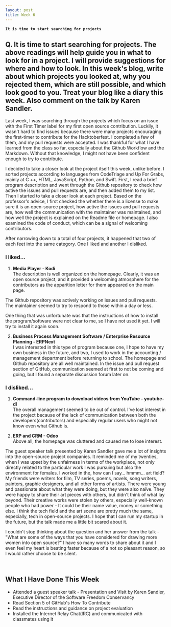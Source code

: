 ```yaml
---
layout: post
title: Week 6
---
```


**`It is time to start searching for projects`**

## Q. It is time to start searching for projects. The above readings will help guide you in what to look for in a project. I will provide suggestions for where and how to look. In this week's blog, write about which projects you looked at, why you rejected them, which are still possible, and which look good to you. Treat your blog like a diary this week. Also comment on the talk by Karen Sandler.

Last week, I was searching through the projects which focus on an issue with the First Timer label for my first open source contribution. Luckily, it wasn't hard to find issues because there were many projects encouraging the first-timer to contribute for the Hacktoberfest. I completed a few of them, and my pull requests were accepted. I was thankful for what I have learned from the class so far, especially about the Github Workflow and the Markdown. Without that knowledge, I might not have been confident enough to try to contribute.

I decided to take a closer look at the project itself this week, unlike before. I sorted projects according to languages from CodeTriage and Up For Grabs, mainly at C ++, HTML, JavaScript, Python, and Swift. First, I read a brief program description and went through the Github repository to check how active the issues and pull requests are, and then added them to my list. Then I started to take a closer look at each project. Based on the professor's advice, I first checked the whether there is a license to make sure it is an open-source project, how active the issues and pull requests are, how well the communication with the maintainer was maintained, and how well the project is explained on the Readme file or homepage.  I also examined the code of conduct, which can be a signal of welcoming contributors.

After narrowing down to a total of four projects, it happened that two of each feet into the same category. One I liked and another I disliked.


### I liked...
1. **Media Player - Kodi**  
The description is well organized on the homepage. Clearly, it was an open source project, and it provided a welcoming atmosphere for the contributors as the apparition letter for them appeared on the main page.  
  
The Github repository was actively working on issues and pull requests. The maintainer seemed to try to respond to those within a day or less.  
  
One thing that was unfortunate was that the instructions of how to install the program/software were not clear to me, so I have not used it yet. I will try to install it again soon.  
  
  
2. **Business Process Management Software / Enterprise Resource Planning - ERPNext**  
I was interested in this type of program because one, I hope to have my own business in the future, and two, I used to work in the accounting / management department before returning to school. The homepage and Github repository are all well maintained. In the issue and pull request section of GitHub, communication seemed at first to not be coming and going, but I found a separate discussion forum later on.  
  
  
  
### I disliked...  
1. **Command-line program to download videos from YouTube - youtube-dl**  
The overall management seemed to be out of control. I've lost interest in the project because of the lack of communication between both the developers(contributors) and especially regular users who might not know even what Github is.
  
  
2. **ERP and CRM - Odoo**  
Above all, the homepage was cluttered and caused me to lose interest.  
  
  
  
The guest speaker talk presented by Karen Sandler gave me a lot of insights into the open-source project companies. It reminded me of my twenties, when I was upset by the unfairness in terms of the workplace, not only directly related to the particular work I was pursuing but also the environment for females. I worked in the, how can I say… hmmm… art field? My friends were writers for film, TV series, poems, novels, song writers, painters, graphic designers, and all other forms of artists. There were young and passionate about what they were doing, but they were also naïve. They were happy to share their art pieces with others, but didn't think of what lay beyond. Their creative works were stolen by others, especially well-known people who had power - It could be their name value, money or something else. I think the tech field and the art scene are pretty much the same, especially, tech in open-source projects. I hope that I can run my startup in the future, but the talk made me a little bit scared about it. 
  
I couldn't stop thinking about the question and her answer from the talk - "What are some of the ways that you have considered for drawing more women into open source?" I have so many words to share about it and I even feel my heart is beating faster because of a not so pleasant reason, so I would rather choose to be silent.  
 
&nbsp;
&nbsp;
&nbsp;

## What I Have Done This Week
- Attended a guest speaker talk - Presentation and Visit by Karen Sandler, Executive Director of the Software Freedom Conservancy  
- Read Section 5 of GitHub's How To Contribute  
- Read the instructions and guidance on project evaluation  
- Installed the Internet Relay Chat(IRC) and communicated with classmates using it  
